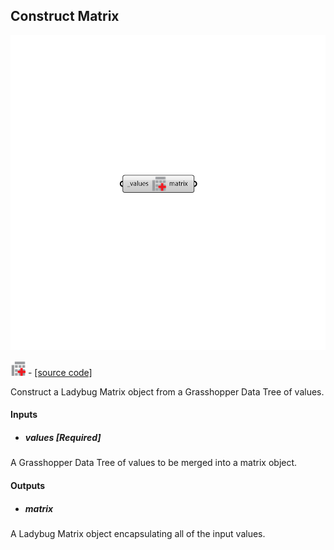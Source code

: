 ## Construct Matrix

![](../../images/components/Construct_Matrix.png)

![](../../images/icons/Construct_Matrix.png) - [[source code]](https://github.com/ladybug-tools/ladybug-grasshopper/blob/master/ladybug_grasshopper/src//LB%20Construct%20Matrix.py)


Construct a Ladybug Matrix object from a Grasshopper Data Tree of values. 



#### Inputs
* ##### values [Required]
A Grasshopper Data Tree of values to be merged into a matrix object. 

#### Outputs
* ##### matrix
A Ladybug Matrix object encapsulating all of the input values. 